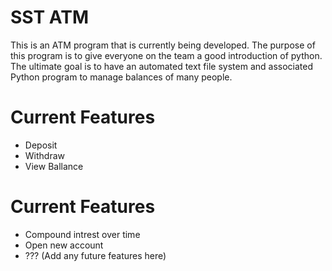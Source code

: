# SST ATM
This is an ATM program that is currently being developed. The purpose of this program is to give everyone on the team a good introduction of python. The ultimate goal is to have an automated text file system and associated Python program to manage balances of many people.
# Current Features
- Deposit
- Withdraw
- View Ballance
# Current Features
- Compound intrest over time
- Open new account
- ??? (Add any future features here)